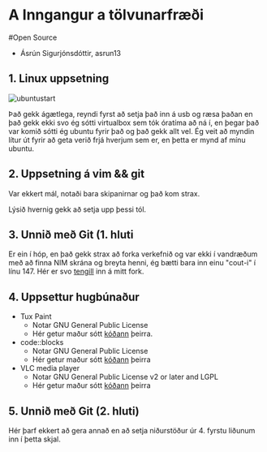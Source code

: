 <h1>A Inngangur a tölvunarfræði</h1>

#Open Source

* Ásrún Sigurjónsdóttir, asrun13




## 1. Linux uppsetning

![ubuntustart](https://f.cloud.github.com/assets/5700377/1351208/cf7b7f06-371d-11e3-9fae-1c87441a311f.png "Skjamynd")



 Það gekk ágætlega, reyndi fyrst að setja það inn á usb og ræsa þaðan en það gekk ekki svo ég sótti virtualbox sem tók óratíma að 
 ná í, en þegar það var komið sótti ég ubuntu fyrir það og það gekk allt vel.
 Ég veit að myndin lítur út fyrir að geta verið frjá hverjum sem er, en þetta er mynd af mínu ubuntu.
 
## 2. Uppsetning á vim && git
Var ekkert mál, notaði bara skipanirnar og það kom strax.

Lýsið hvernig gekk að setja upp þessi tól.

## 3. Unnið með Git (1. hluti


Er ein í hóp, en það gekk strax að forka verkefnið og var ekki í vandræðum með að finna NIM skrána og breyta henni, 
ég bætti bara inn einu "cout-i" í línu 147.
Hér er svo [tengill](https://github.com/asrunes/INTOPrufa/ "Gaffall") inn á mitt fork.


## 4. Uppsettur hugbúnaður

* Tux Paint 
  * Notar GNU General Public License
  * Hér getur maður sótt [kóðann](http://tuxpaint.org/download/source/ "TuxPaint") þeirra.
* code::blocks
  * Notar GNU General Public License
  * Hér getur maður sótt [kóðann](http://www.codeblocks.org/downloads/25 "codeblocks") þeirra
* VLC media player
  * Notar GNU General Public License v2 or later and LGPL
  * Hér getur maður sótt [kóðann](http://www.videolan.org/vlc/download-sources.html "VLC") þeirra



## 5. Unnið með Git (2. hluti)

Hér þarf ekkert að gera annað en að setja niðurstöður úr 4. fyrstu liðunum inn í þetta skjal.

